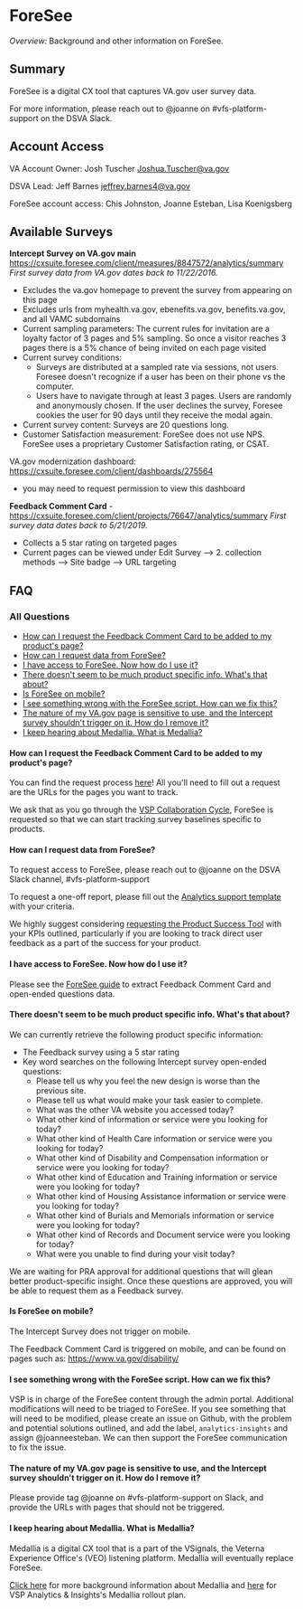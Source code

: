 # ForeSee

*Overview:* Background and other information on ForeSee.

## Summary

ForeSee is a digital CX tool that captures VA.gov user survey data.

For more information, please reach out to @joanne on #vfs-platform-support on the DSVA Slack.

## Account Access
VA Account Owner: Josh Tuscher <Joshua.Tuscher@va.gov>

DSVA Lead: Jeff Barnes <jeffrey.barnes4@va.gov>

ForeSee account access: Chis Johnston, Joanne Esteban, Lisa Koenigsberg

## Available Surveys

**Intercept Survey on VA.gov main** https://cxsuite.foresee.com/client/measures/8847572/analytics/summary 
*First survey data from VA.gov dates back to 11/22/2016.*
- Excludes the va.gov homepage to prevent the survey from appearing on this page
- Excludes urls from myhealth.va.gov, ebenefits.va.gov, benefits.va.gov, and all VAMC subdomains
- Current sampling parameters: The current rules for invitation are a loyalty factor of 3 pages and 5% sampling. So once a visitor reaches 3 pages there is a 5% chance of being invited on each page visited
- Current survey conditions: 
    - Surveys are distributed at a sampled rate via sessions, not users. Foresee doesn't recognize if a user has been on their phone vs the computer. 
    - Users have to navigate through at least 3 pages. Users are randomly and anonymously chosen. If the user declines the survey, Foresee cookies the user for 90 days until they receive the modal again.
- Current survey content: Surveys are 20 questions long.
- Customer Satisfaction measurement: ForeSee does not use NPS. ForeSee uses a proprietary Customer Satisfaction rating, or CSAT.

VA.gov modernization dashboard: https://cxsuite.foresee.com/client/dashboards/275564
- you may need to request permission to view this dashboard

**Feedback Comment Card** - https://cxsuite.foresee.com/client/projects/76647/analytics/summary
*First survey data dates back to 5/21/2019.*
- Collects a 5 star rating on targeted pages
- Current pages can be viewed under Edit Survey --> 2. collection methods --> Site badge --> URL targeting

## FAQ
### All Questions
- [How can I request the Feedback Comment Card to be added to my product's page?](#how-can-i-request-the-feedback-comment-card-to-be-added-to-my-products-page)
- [How can I request data from ForeSee?](#how-can-i-request-data-from-foresee)
- [I have access to ForeSee. Now how do I use it?](#i-have-access-to-foresee-now-how-do-i-use-it)
- [There doesn't seem to be much product specific info. What's that about?](#there-doesnt-seem-to-be-much-product-specific-info-whats-that-about)
- [Is ForeSee on mobile?](#is-foresee-on-mobile)
- [I see something wrong with the ForeSee script. How can we fix this?](#i-see-something-wront-with-the-foresee-script-how-can-we-fix-this)
- [The nature of my VA.gov page is sensitive to use, and the Intercept survey shouldn't trigger on it. How do I remove it?](#the-nature-of-my-vagov-page-is-sensitive-to-use-and-the-intercept-survey-shouldnt-trigger-on-it-how-do-i-remove-it)
- [I keep hearing about Medallia. What is Medallia?](#i-keep-hearing-about-medallia-what-is-medallia)


#### How can I request the Feedback Comment Card to be added to my product's page?
You can find the request process [here](https://github.com/department-of-veterans-affairs/va.gov-team/blob/master/platform/analytics/foresee-request-survey.md)! All you'll need to fill out a request are the URLs for the pages you want to track.

We ask that as you go through the [VSP Collaboration Cycle](https://github.com/department-of-veterans-affairs/va.gov-team/blob/master/platform/working-with-vsp/vsp-collaboration-cycle/vsp-collaboration-cycle-visual.pdf), ForeSee is requested so that we can start tracking survey baselines specific to products.

#### How can I request data from ForeSee?
To request access to ForeSee, please reach out to @joanne on the DSVA Slack channel, #vfs-platform-support

To request a one-off report, please fill out the [Analytics support template](https://github.com/department-of-veterans-affairs/va.gov-team/blob/master/platform/analytics/google-analytics/analytics-request-guide.md#requesting-metrics-reporting) with your criteria.

We highly suggest considering [requesting the Product Success Tool](https://github.com/department-of-veterans-affairs/va.gov-team/blob/master/platform/analytics/product-success-tool-request.md) with your KPIs outlined, particularly if you are looking to track direct user feedback as a part of the success for your product.

#### I have access to ForeSee. Now how do I use it?

Please see the [ForeSee guide](https://docs.google.com/document/d/1X3l0KQYB9Y43Ap282lXhcMVgIm9z3gXmeRLLrljHsV8/edit) to extract Feedback Comment Card and open-ended questions data.

#### There doesn't seem to be much product specific info. What's that about?
We can currently retrieve the following product specific information:
- The Feedback survey using a 5 star rating
- Key word searches on the following Intercept survey open-ended questions:
    - Please tell us why you feel the new design is worse than the previous site.
    - Please tell us what would make your task easier to complete.
    - What was the other VA website you accessed today?
    - What other kind of information or service were you looking for today?
    - What other kind of Health Care information or service were you looking for today?
    - What other kind of Disability and Compensation information or service were you looking for today?
    - What other kind of Education and Training information or service were you looking for today?
    - What other kind of Housing Assistance information or service were you looking for today?
    - What other kind of Burials and Memorials information or service were you looking for today?
    - What other kind of Records and Document service were you looking for today?
    - What were you unable to find during your visit today?
    
We are waiting for PRA approval for additional questions that will glean better product-specific insight. Once these questions are approved, you will be able to request them as a Feedback survey.

#### Is ForeSee on mobile?

The Intercept Survey does not trigger on mobile. 

The Feedback Comment Card is triggered on mobile, and can be found on pages such as: https://www.va.gov/disability/

#### I see something wrong with the ForeSee script. How can we fix this?

VSP is in charge of the ForeSee content through the admin portal. Additional modifications will need to be triaged to ForeSee. If you see something that will need to be modified, please create an issue on Github, with the problem and potential solutions outlined, and add the label, `analytics-insights` and assign @joanneesteban. We can then support the ForeSee communication to fix the issue.

#### The nature of my VA.gov page is sensitive to use, and the Intercept survey shouldn't trigger on it. How do I remove it?

Please provide tag @joanne on #vfs-platform-support on Slack, and provide the URLs with pages that should not be triggered.

#### I keep hearing about Medallia. What is Medallia?

Medallia is a digital CX tool that is a part of the VSignals, the Veterna Experience Office's (VEO) listening platform. Medallia will eventually replace ForeSee. 

[Click here](https://github.com/department-of-veterans-affairs/va.gov-team/blob/master/teams/vsp/teams/insights-analytics/analytics-tools/vsignals.md) for more background information about Medallia and [here](https://github.com/department-of-veterans-affairs/va.gov-team/blob/master/platform/analytics/medallia-implementation-rollout.md) for VSP Analytics & Insights's Medallia rollout plan.



